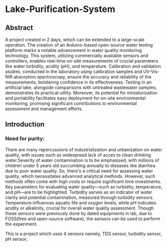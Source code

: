# Lake-Purification-System
## Abstract
A project created in 2 days, which can be extended to a large-scale operation.
The creation of an Arduino-based open-source water testing platform marks a notable advancement in water quality monitoring technology. This system, utilizing commercially available sensors and controllers, enables real-time on-site measurements of crucial parameters like water turbidity, acidity (pH), and temperature. Calibration and validation studies, conducted in the laboratory using calibration samples and UV-Vis-NIR absorption spectroscopy, ensure the accuracy and reliability of the measurements, bolstering confidence in its effectiveness. Testing in an artificial lake, alongside comparisons with untreated wastewater samples, demonstrates its practical utility. Moreover, its potential for miniaturization and portability facilitates easy deployment for on-site environmental monitoring, promising significant contributions to environmental assessment and management efforts.

## Introduction
### Need for purity:
There are many repercussions of industrialization and urbanization on water quality, with issues such as widespread lack of acces to clean drinking water.Severity of water contamination is to be emphasised, with millions of children under 5 years old succumbing annually to diseases like diarrhea due to poor water quality.
So, there's a critical need for assessing water quality, which necessitates advanced analytical methods. However, such methods often come with high costs or require significant time investments. Key parameters for evaluating water quality—such as turbidity, temperature, and pH—are to be highlighted. Turbidity serves as an indicator of water clarity and potential contamination, measured through turbidity sensors. Temperature influences aquatic life and oxygen levels, while pH indicates acidity or alkalinity, crucial for overall water quality assessment.
Though these sensors were previously done by dated equipments in lab, due to FOSS(free and open-source software), the sensors can be used to perform the experiment.

This is a project which uses 4 sensors namely, TDS sensor, turbidity sensor, pH sensor, 
